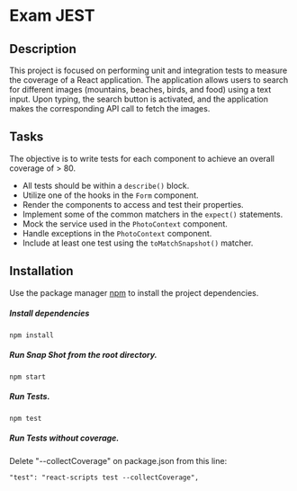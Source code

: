 # Exam JEST

## Description

This project is focused on performing unit and integration tests to measure the coverage of a React application. The application allows users to search for different images (mountains, beaches, birds, and food) using a text input. Upon typing, the search button is activated, and the application makes the corresponding API call to fetch the images.

## Tasks

The objective is to write tests for each component to achieve an overall coverage of > 80.

- All tests should be within a `describe()` block.
- Utilize one of the hooks in the `Form` component.
- Render the components to access and test their properties.
- Implement some of the common matchers in the `expect()` statements.
- Mock the service used in the `PhotoContext` component.
- Handle exceptions in the `PhotoContext` component.
- Include at least one test using the `toMatchSnapshot()` matcher.

## Installation

Use the package manager [npm](https://www.npmjs.com/) to install the project dependencies.

##### Install dependencies

`npm install`

##### Run Snap Shot from the root directory.

`npm start`

##### Run Tests.

`npm test`

##### Run Tests without coverage.

Delete "--collectCoverage" on package.json from this line:

  `"test": "react-scripts test --collectCoverage",`

